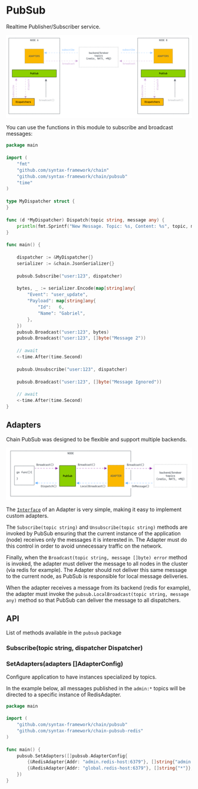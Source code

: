 # PubSub

Realtime Publisher/Subscriber service.

![](pubsub.png)

You can use the functions in this module to subscribe and broadcast messages:

```go
package main

import (
	"fmt"
	"github.com/syntax-framework/chain"
	"github.com/syntax-framework/chain/pubsub"
	"time"
)

type MyDispatcher struct {
}

func (d *MyDispatcher) Dispatch(topic string, message any) {
	println(fmt.Sprintf("New Message. Topic: %s, Content: %s", topic, message))
}

func main() {

	dispatcher := &MyDispatcher{}
	serializer := &chain.JsonSerializer{}

	pubsub.Subscribe("user:123", dispatcher)

	bytes, _ := serializer.Encode(map[string]any{
		"Event": "user_update",
		"Payload": map[string]any{
			"Id":   6,
			"Name": "Gabriel",
		},
	})
	pubsub.Broadcast("user:123", bytes)
	pubsub.Broadcast("user:123", []byte("Message 2"))

	// await
	<-time.After(time.Second)

	pubsub.Unsubscribe("user:123", dispatcher)

	pubsub.Broadcast("user:123", []byte("Message Ignored"))

	// await
	<-time.After(time.Second)
}
```

## Adapters

Chain PubSub was designed to be flexible and support multiple backends.

![pubsub-adapter.png](pubsub-adapter.png)

The [`Interface`](https://github.com/syntax-framework/chain/blob/7e2b575140931f1ff8a50540519ec287ec5c8078/pubsub/pubsub.go#L12-L18)
of an Adapter is very simple, making it easy to implement custom adapters.

The `Subscribe(topic string)` and `Unsubscribe(topic string)` methods are invoked by PubSub ensuring that the current
instance of the application (node) receives only the messages it is interested in. The Adapter must do this control in
order to avoid unnecessary traffic on the network.

Finally, when the `Broadcast(topic string, message []byte) error` method is invoked, the adapter must deliver the
message to all nodes in the cluster (via redis for example). The Adapter should not deliver this same message to
the current node, as PubSub is responsible for local message deliveries.

When the adapter receives a message from its backend (redis for example), the adapter must invoke
the `pubsub.LocalBroadcast(topic string, message any)` method so that PubSub can deliver the message to all dispatchers.

## API

List of methods available in the `pubsub` package

### Subscribe(topic string, dispatcher Dispatcher)



### SetAdapters(adapters []AdapterConfig)

Configure application to have instances specialized by topics.

In the example below, all messages published in the `admin:*` topics will be directed to a specific instance of
RedisAdapter.

```go
package main

import (
	"github.com/syntax-framework/chain/pubsub"
	"github.com/syntax-framework/chain-pubsub-redis"
)

func main() {
	pubsub.SetAdapters([]pubsub.AdapterConfig{
		{&RedisAdapter{Addr: "admin.redis-host:6379"}, []string{"admin:*"}},
		{&RedisAdapter{Addr: "global.redis-host:6379"}, []string{"*"}},
	})
}
```
